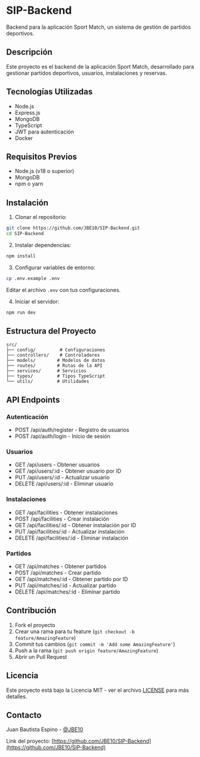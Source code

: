 # SIP-Backend

Backend para la aplicación Sport Match, un sistema de gestión de partidos deportivos.

## Descripción

Este proyecto es el backend de la aplicación Sport Match, desarrollado para gestionar partidos deportivos, usuarios, instalaciones y reservas.

## Tecnologías Utilizadas

- Node.js
- Express.js
- MongoDB
- TypeScript
- JWT para autenticación
- Docker

## Requisitos Previos

- Node.js (v18 o superior)
- MongoDB
- npm o yarn

## Instalación

1. Clonar el repositorio:
```bash
git clone https://github.com/JBE10/SIP-Backend.git
cd SIP-Backend
```

2. Instalar dependencias:
```bash
npm install
```

3. Configurar variables de entorno:
```bash
cp .env.example .env
```
Editar el archivo `.env` con tus configuraciones.

4. Iniciar el servidor:
```bash
npm run dev
```

## Estructura del Proyecto

```
src/
├── config/         # Configuraciones
├── controllers/    # Controladores
├── models/        # Modelos de datos
├── routes/        # Rutas de la API
├── services/      # Servicios
├── types/         # Tipos TypeScript
└── utils/         # Utilidades
```

## API Endpoints

### Autenticación
- POST /api/auth/register - Registro de usuarios
- POST /api/auth/login - Inicio de sesión

### Usuarios
- GET /api/users - Obtener usuarios
- GET /api/users/:id - Obtener usuario por ID
- PUT /api/users/:id - Actualizar usuario
- DELETE /api/users/:id - Eliminar usuario

### Instalaciones
- GET /api/facilities - Obtener instalaciones
- POST /api/facilities - Crear instalación
- GET /api/facilities/:id - Obtener instalación por ID
- PUT /api/facilities/:id - Actualizar instalación
- DELETE /api/facilities/:id - Eliminar instalación

### Partidos
- GET /api/matches - Obtener partidos
- POST /api/matches - Crear partido
- GET /api/matches/:id - Obtener partido por ID
- PUT /api/matches/:id - Actualizar partido
- DELETE /api/matches/:id - Eliminar partido

## Contribución

1. Fork el proyecto
2. Crear una rama para tu feature (`git checkout -b feature/AmazingFeature`)
3. Commit tus cambios (`git commit -m 'Add some AmazingFeature'`)
4. Push a la rama (`git push origin feature/AmazingFeature`)
5. Abrir un Pull Request

## Licencia

Este proyecto está bajo la Licencia MIT - ver el archivo [LICENSE](LICENSE) para más detalles.

## Contacto

Juan Bautista Espino - [@JBE10](https://github.com/JBE10)

Link del proyecto: [https://github.com/JBE10/SIP-Backend](https://github.com/JBE10/SIP-Backend)
